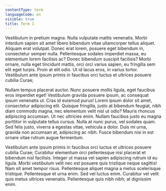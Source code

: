 ```yaml
---
contentType: term
languageCode: en
visible: true
title: Term 1
---
```


Vestibulum in pretium magna. Nulla vulputate mattis venenatis. Morbi interdum sapien sit amet libero bibendum vitae ullamcorper tellus aliquet. Aliquam erat volutpat. Donec erat lorem, posuere eget bibendum in, consectetur semper nulla. Pellentesque sodales imperdiet massa, eu elementum lorem facilisis ac? Donec bibendum suscipit facilisis? Morbi ornare, nulla eget tincidunt mattis, orci orci varius sapien, eu fringilla sem elit eget turpis. Proin at elit odio. Ut id lacus eros, in varius tortor. Vestibulum ante ipsum primis in faucibus orci luctus et ultrices posuere cubilia Curae;  
  
Nullam tempus placerat auctor. Nunc posuere mollis ligula, eget faucibus eros imperdiet eget! Vestibulum gravida posuere ipsum, ac consequat ipsum venenatis ut. Cras id euismod purus! Lorem ipsum dolor sit amet, consectetur adipiscing elit. Quisque fringilla, justo at bibendum feugiat, nibh diam commodo magna, nec elementum velit nisl ut odio? Mauris rhoncus adipiscing accumsan. Ut nec ultricies enim. Nullam faucibus justo eu magna porttitor in vulputate tellus cursus. Nulla at nunc purus, vel sodales quam. Sed felis justo, viverra a egestas vitae, vehicula a dolor. Duis mi urna, gravida non accumsan at, adipiscing ac nibh. Fusce bibendum nisi in est ornare vitae rutrum augue fermentum.  
  
Vestibulum ante ipsum primis in faucibus orci luctus et ultrices posuere cubilia Curae; Curabitur elementum orci pellentesque nisi placerat et bibendum nisl facilisis. Integer ut massa vel sapien adipiscing rutrum id eu ligula. Morbi vestibulum velit nec est posuere quis tristique neque sagittis! Nam sit amet tempor risus. Pellentesque aliquet magna a metus scelerisque tristique. Pellentesque et urna enim. Sed vel luctus enim. Curabitur vel velit quis metus ultrices venenatis. Pellentesque quis nibh nibh; at dignissim enim.